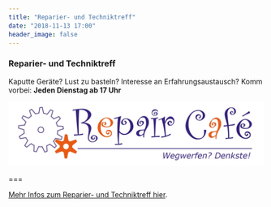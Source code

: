 ```yaml
---
title: "Reparier- und Techniktreff"
date: "2018-11-13 17:00"
header_image: false
---
```


### Reparier- und Techniktreff

Kaputte Geräte? Lust zu basteln? Interesse an Erfahrungsaustausch?
Komm vorbei: **Jeden Dienstag ab 17 Uhr**

![](rclogo.jpg)

===

[Mehr Infos zum Reparier- und Techniktreff hier](../../about/repaircafe).
